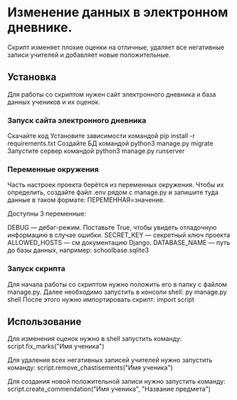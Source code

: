 # Изменение данных в электронном дневнике.
Скрипт изменяет плохие оценки на отличные, удаляет все негативные записи учителей и добавляет новые положительные.
## Установка
Для работы со скриптом нужен сайт электронного дневника и база данных учеников и их оценок.
### Запуск сайта электронного дневника

Скачайте код
Установите зависимости командой pip install -r requirements.txt
Создайте БД командой python3 manage.py migrate
Запустите сервер командой python3 manage.py runserver

### Переменные окружения

Часть настроек проекта берётся из переменных окружения. Чтобы их определить, создайте файл .env рядом с manage.py и запишите туда данные в таком формате: ПЕРЕМЕННАЯ=значение.

Доступны 3 переменные:

DEBUG — дебаг-режим. Поставьте True, чтобы увидеть отладочную информацию в случае ошибки.
SECRET_KEY — секретный ключ проекта
ALLOWED_HOSTS — см документацию Django.
DATABASE_NAME — путь до базы данных, например: schoolbase.sqlite3

### Запуск скрипта

Для начала работы со скриптом нужно положить его в папку с файлом manage.py.
Далее необходимо запустить в консоли shell: py manage.py shell
После этого нужно импортировать скрипт: import script

## Использование
Для изменения оценок нужно в shell запустить команду:
script.fix_marks("Имя ученика")

Для удаления всех негативных записей учителей нужно запустить команду:
script.remove_chastisements("Имя ученика")

Для создания новой положительной записи нужно запустить команду:
script.create_commendation("Имя ученика", "Название предмета")

